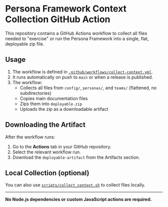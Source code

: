 # Persona Framework Context Collection GitHub Action

This repository contains a GitHub Actions workflow to collect all files needed to "exercise" or run the Persona Framework into a single, flat, deployable zip file.

## Usage

1. The workflow is defined in [`.github/workflows/collect-context.yml`](.github/workflows/collect-context.yml).
2. It runs automatically on push to `main` or when a release is published.
3. The workflow:
   - Collects all files from `config/`, `personas/`, and `teams/` (flattened, no subdirectories)
   - Copies main documentation files
   - Zips them into `deployable.zip`
   - Uploads the zip as a downloadable artifact

## Downloading the Artifact

After the workflow runs:

1. Go to the **Actions** tab in your GitHub repository.
2. Select the relevant workflow run.
3. Download the `deployable-artifact` from the Artifacts section.

## Local Collection (optional)

You can also use [`scripts/collect_context.sh`](scripts/collect_context.sh) to collect files locally.

---

**No Node.js dependencies or custom JavaScript actions are required.**
